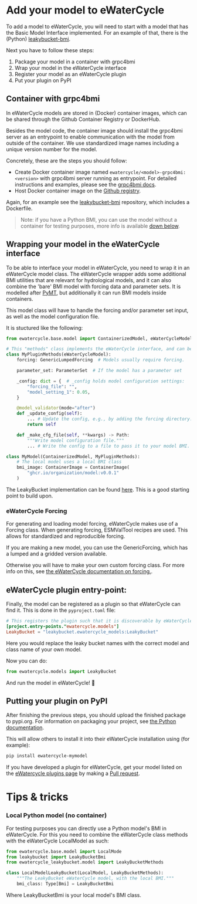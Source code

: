 # Add your model to eWaterCycle

To add a model to eWaterCycle, you will need to start with a model that has the Basic Model Interface implemented.
For an example of that, there is the (Python) [leakybucket-bmi](https://github.com/eWaterCycle/leakybucket-bmi).

Next you have to follow these steps:

1. Package your model in a container with grpc4bmi
2. Wrap your model in the eWaterCycle interface 
3. Register your model as an eWaterCycle plugin
4. Put your plugin on PyPI

## Container with grpc4bmi
In eWaterCycle models are stored in (Docker) container images, which can be shared through the Github Container Registry or DockerHub.

Besides the model code, the container image should install the grpc4bmi server as an entrypoint to enable communication with the model from outside of the container.
We use standardized image names including a unique version number for the model.

Concretely, these are the steps you should follow:
 - Create Docker container image named `ewatercycle/<model>-grpc4bmi:<version>` with grpc4bmi server running as entrypoint. For detailed instructions and examples, please see the [grpc4bmi docs](https://grpc4bmi.readthedocs.io/en/latest/container/building.html).
 - Host Docker container image on the [Github registry](https://docs.github.com/en/packages/working-with-a-github-packages-registry/working-with-the-container-registry).

Again, for an example see the [leakybucket-bmi](https://github.com/eWaterCycle/leakybucket-bmi) repository, which includes a Dockerfile.

> Note: if you have a Python BMI, you can use the model without a container for testing purposes, more info is available [down below](#local-python-model-no-container).

## Wrapping your model in the eWaterCycle interface

To be able to interface your model in eWaterCycle, you need to wrap it in an eWaterCycle model class.
The eWaterCycle wrapper adds some additional BMI utilities that are relevant for hydrological models, and it can also combine the 'bare' BMI model with forcing data and parameter sets. It is modelled after [PyMT](https://csdms.colorado.edu/wiki/PyMT), but additionally it can run BMI models inside containers.

This model class will have to handle the forcing and/or parameter set input, as well as the model configuration file.

It is stuctured like the following:

```py
from ewatercycle.base.model import ContainerizedModel, eWaterCycleModel

# This "methods" class implements the eWaterCycle interface, and can be reused.
class MyPluginMethods(eWaterCycleModel):
    forcing: GenericLumpedForcing  # Models usually require forcing.

    parameter_set: ParameterSet  # If the model has a parameter set

    _config: dict = {  # _config holds model configuration settings:
        "forcing_file": "",
        "model_setting_1": 0.05,
    }

    @model_validator(mode="after")
    def _update_config(self):
        ... # Update the config, e.g., by adding the forcing directory.
        return self

    def _make_cfg_file(self, **kwargs) -> Path:
        """Write model configuration file."""
        ... # Write the config to a file to pass it to your model BMI.

class MyModel(ContainerizedModel, MyPluginMethods):
    # The local model uses a local BMI class
    bmi_image: ContainerImage = ContainerImage(
        "ghcr.io/organization/model:v0.0.1"
    )
```

The LeakyBucket implementation can be found [here](src/ewatercycle_leakybucket/model.py).
This is a good starting point to build upon.

### eWaterCycle Forcing

For generating and loading model forcing, eWaterCycle makes use of a Forcing class.
When generating forcing, ESMValTool recipes are used. This allows for standardized and reproducible forcing.

If you are making a new model, you can use the GenericForcing, which has a lumped and a gridded version available.

Otherwise you will have to make your own custom forcing class. For more info on this, see [the eWaterCycle documentation on forcing.](https://ewatercycle.readthedocs.io/en/latest/user_guide.html#Forcing-data).


## eWaterCycle plugin entry-point:
Finally, the model can be registered as a plugin so that eWaterCycle can find it.
This is done in the `pyproject.toml` file:

```toml
# This registers the plugin such that it is discoverable by eWaterCycle
[project.entry-points."ewatercycle.models"]
LeakyBucket = "leakybucket.ewatercycle_models:LeakyBucket"
```

Here you would replace the leaky bucket names with the correct model and class name of your own model.

Now you can do:

```py
from ewatercycle.models import LeakyBucket
```

And run the model in eWaterCycle! 🚀


## Putting your plugin on PyPI

After finishing the previous steps, you should upload the finished package to pypi.org.
For information on packaging your project, see [the Python documentation](https://packaging.python.org/en/latest/tutorials/packaging-projects/).

This will allow others to install it into their eWaterCycle installation using (for example):
```sh
pip install ewatercycle-mymodel
```

If you have developed a plugin for eWaterCycle, get your model listed on the [eWatercycle plugins page](https://ewatercycle.readthedocs.io/en/latest/plugins.html) by making a [Pull request](https://github.com/eWaterCycle/ewatercycle/edit/main/docs/plugins.rst).

# Tips & tricks

### Local Python model (no container)
For testing purposes you can directly use a Python model's BMI in eWaterCycle.
For this you need to combine the eWaterCycle class methods with the eWaterCycle LocalModel as such:

```py
from ewatercycle.base.model import LocalMode
from leakybucket import LeakyBucketBmi
from ewatercycle_leakybucket.model import LeakyBucketMethods

class LocalModelLeakyBucket(LocalModel, LeakyBucketMethods):
    """The LeakyBucket eWaterCycle model, with the local BMI."""
    bmi_class: Type[Bmi] = LeakyBucketBmi
```

Where LeakyBucketBmi is your local model's BMI class.
